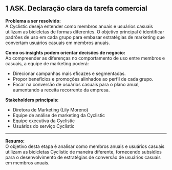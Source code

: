 ## 1 ASK. Declaração clara da tarefa comercial

**Problema a ser resolvido:**  
A Cyclistic deseja entender como membros anuais e usuários casuais utilizam as bicicletas de formas diferentes. O objetivo principal é identificar padrões de uso em cada grupo para embasar estratégias de marketing que convertam usuários casuais em membros anuais.

**Como os insights podem orientar decisões de negócio:**  
Ao compreender as diferenças no comportamento de uso entre membros e casuais, a equipe de marketing poderá:
- Direcionar campanhas mais eficazes e segmentadas.
- Propor benefícios e promoções alinhados ao perfil de cada grupo.
- Focar na conversão de usuários casuais para o plano anual, aumentando a receita recorrente da empresa.

**Stakeholders principais:**
- Diretora de Marketing (Lily Moreno)
- Equipe de análise de marketing da Cyclistic
- Equipe executiva da Cyclistic
- Usuários do serviço Cyclistic

---

**Resumo:**  
O objetivo desta etapa é analisar como membros anuais e usuários casuais utilizam as bicicletas Cyclistic de maneira diferente, fornecendo subsídios para o desenvolvimento de estratégias de conversão de usuários casuais em membros anuais.

